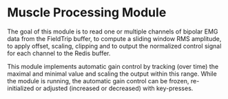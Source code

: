 # Muscle Processing Module

The goal of this module is to read one or multiple channels of bipolar EMG data from the FieldTrip buffer, to compute a sliding window RMS amplitude, to apply offset, scaling, clipping and to output the normalized control signal for each channel to the Redis buffer.

This module implements automatic gain control by tracking (over time) the maximal and minimal value and scaling the output within this range. While the module is running, the automatic gain control can be frozen, re-initialized or adjusted (increased or decreased) with key-presses.
